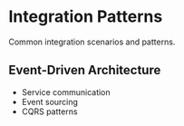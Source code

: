 # Integration Patterns

Common integration scenarios and patterns.

## Event-Driven Architecture
- Service communication
- Event sourcing
- CQRS patterns